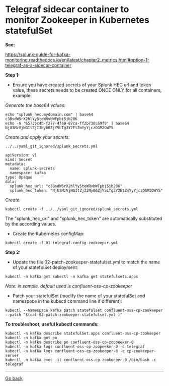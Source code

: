 # Telegraf sidecar container to monitor Zookeeper in Kubernetes statefulSet

**See:**

https://splunk-guide-for-kafka-monitoring.readthedocs.io/en/latest/chapter2_metrics.html#option-1-telegraf-as-a-sidecar-container

**Step 1:**

- Ensure you have created secrets of your Splunk HEC url and token value, these secrets needs to be created ONCE ONLY for all containers, example:

*Generate the base64 values:*

```
echo "splunk_hec.mydomain.com" | base64
c3BsdW5rX2hlYy5teWRvbWFpbi5jb20K
echo -n '65735c4b-f277-4f69-87ca-ff2b738c69f9' | base64
NjU3MzVjNGItZjI3Ny00ZjY5LTg3Y2EtZmYyYjczOGM2OWY5
```

*Create and apply your secrets:*

```
../../yaml_git_ignored/splunk_secrets.yml
```

```
apiVersion: v1
kind: Secret
metadata:
  name: splunk-secrets
  namespace: kafka
type: Opaque
data:
  splunk_hec_url: "c3BsdW5rX2hlYy5teWRvbWFpbi5jb20K"
  splunk_hec_token: "NjU3MzVjNGItZjI3Ny00ZjY5LTg3Y2EtZmYyYjczOGM2OWY5"
```

*Create:*

```
kubectl create -f ../../yaml_git_ignored/splunk_secrets.yml
```

The "splunk_hec_url" and "splunk_hec_token" are automatically substituted by the according values.

- Create the Kubernetes configMap:

```
kubectl create -f 01-telegraf-config-zookeeper.yml
```

**Step 2:**

- Update the file 02-patch-zookeeper-statefulset.yml to match the name of your statefulSet deployment:

```
kubectl -n kafka get kubectl -n kafka get statefulsets.apps
```

*Note: in sample, default used is confluent-oss-cp-zookeeper*

- Patch your statefulSet (modify the name of your statefulSet and namespace in the kubectl command line if different):

```
kubectl --namespace kafka patch statefulset confluent-oss-cp-zookeeper --patch "$(cat 02-patch-zookeeper-statefulset.yml )"
```

**To troubleshoot, useful kubectl commands:**

```
kubectl -n kafka describe statefulSet.apps confluent-oss-cp-zookeeper
kubectl -n kafka get po
kubectl -n kafka describe po confluent-oss-cp-zoopeeker-0
kubectl -n kafka logs confluent-oss-cp-zoopeeker-0 -c telegraf
kubectl -n kafka logs confluent-oss-cp-zookeeper-0 -c cp-zookeeper-server
kubectl -n kafka exec -it confluent-oss-cp-zookeeper-0 /bin/bash -c telegraf
```

--------------
[Go back](../)